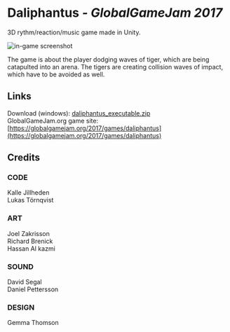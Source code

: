 # **Daliphantus** *- GlobalGameJam 2017*
3D rythm/reaction/music game made in Unity.

![in-game screenshot](http://i.imgur.com/oGPTg6g.jpg)

The game is about the player dodging waves of tiger, which are being catapulted into an arena. The tigers are creating collision waves of impact, which have to be avoided as well.

## Links
Download (windows): [daliphantus_executable.zip](https://ggj.s3.amazonaws.com/games/2017/01/22/1639/daliphantus_executable.zip)  
GlobalGameJam.org game site: [https://globalgamejam.org/2017/games/daliphantus](https://globalgamejam.org/2017/games/daliphantus)

## Credits
### CODE
Kalle Jillheden  
Lukas Törnqvist

### ART
Joel Zakrisson  
Richard Brenick  
Hassan Al kazmi

### SOUND
David Segal  
Daniel Pettersson

### DESIGN
Gemma Thomson
